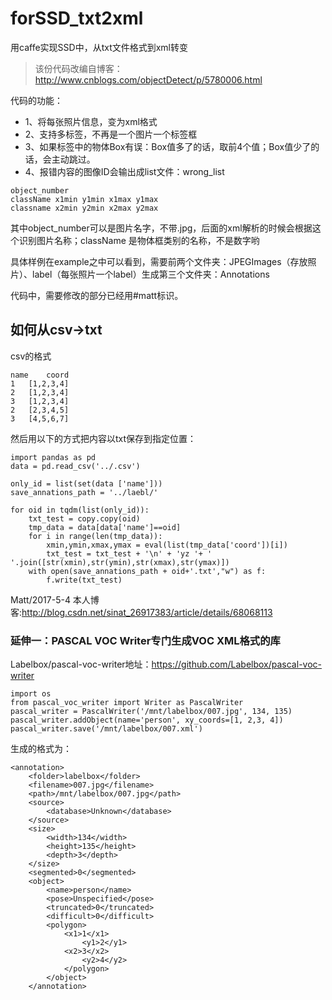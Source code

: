 # forSSD_txt2xml

用caffe实现SSD中，从txt文件格式到xml转变


> 该份代码改编自博客：http://www.cnblogs.com/objectDetect/p/5780006.html


代码的功能：
 - 1、将每张照片信息，变为xml格式
 - 2、支持多标签，不再是一个图片一个标签框
 - 3、如果标签中的物体Box有误：Box值多了的话，取前4个值；Box值少了的话，会主动跳过。
 - 4、报错内容的图像ID会输出成list文件：wrong_list

```
object_number
className x1min y1min x1max y1max
classname x2min y2min x2max y2max
```
其中object_number可以是图片名字，不带.jpg，后面的xml解析的时候会根据这个识别图片名称；className 是物体框类别的名称，不是数字哟

具体样例在example之中可以看到，需要前两个文件夹：JPEGImages（存放照片）、label（每张照片一个label）生成第三个文件夹：Annotations

代码中，需要修改的部分已经用#matt标识。

## 如何从csv->txt
csv的格式
```
name	coord
1	[1,2,3,4]
2	[1,2,3,4]
3	[1,2,3,4]
2	[2,3,4,5]
3	[4,5,6,7]
```
然后用以下的方式把内容以txt保存到指定位置：
```
import pandas as pd
data = pd.read_csv('../.csv')

only_id = list(set(data ['name']))
save_annations_path = '../laebl/'

for oid in tqdm(list(only_id)):
    txt_test = copy.copy(oid)
    tmp_data = data[data['name']==oid]
    for i in range(len(tmp_data)):
        xmin,ymin,xmax,ymax = eval(list(tmp_data['coord'])[i])
        txt_test = txt_test + '\n' + 'yz '+ ' '.join([str(xmin),str(ymin),str(xmax),str(ymax)])
    with open(save_annations_path + oid+'.txt',"w") as f:
        f.write(txt_test)
```


Matt/2017-5-4
本人博客:http://blog.csdn.net/sinat_26917383/article/details/68068113

### 延伸一：PASCAL VOC Writer专门生成VOC XML格式的库
Labelbox/pascal-voc-writer地址：https://github.com/Labelbox/pascal-voc-writer

```
import os
from pascal_voc_writer import Writer as PascalWriter
pascal_writer = PascalWriter('/mnt/labelbox/007.jpg', 134, 135)
pascal_writer.addObject(name='person', xy_coords=[1, 2,3, 4])
pascal_writer.save('/mnt/labelbox/007.xml')
```

生成的格式为：
```
<annotation>
    <folder>labelbox</folder>
    <filename>007.jpg</filename>
    <path>/mnt/labelbox/007.jpg</path>
    <source>
        <database>Unknown</database>
    </source>
    <size>
        <width>134</width>
        <height>135</height>
        <depth>3</depth>
    </size>
    <segmented>0</segmented>
    <object>
        <name>person</name>
        <pose>Unspecified</pose>
        <truncated>0</truncated>
        <difficult>0</difficult>
        <polygon>
            <x1>1</x1>
                <y1>2</y1>
            <x2>3</x2>
                <y2>4</y2>
            </polygon>
        </object>
    </annotation>
```
